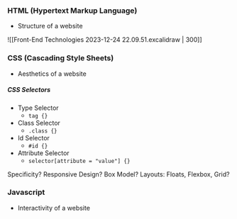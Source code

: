 ### HTML (Hypertext Markup Language)
- Structure of a website

![[Front-End Technologies 2023-12-24 22.09.51.excalidraw | 300]]

### CSS (Cascading Style Sheets)
 - Aesthetics of a website

##### CSS Selectors
- Type Selector
	- `tag {}`
- Class Selector
	- `.class {}`
- Id Selector
	- `#id {}`
- Attribute Selector
	- `selector[attribute = "value"] {}`

Specificity?
Responsive Design?
Box Model?
Layouts: Floats, Flexbox, Grid?

### Javascript
- Interactivity of a website